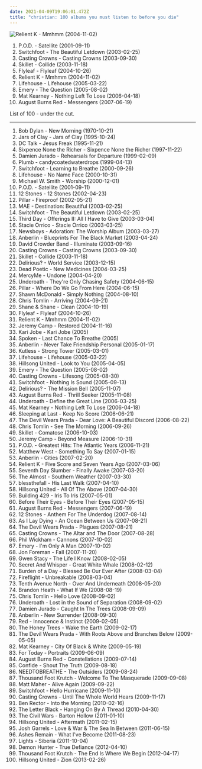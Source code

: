 ```yaml
---
date: 2021-04-09T19:06:01.472Z
title: "christian: 100 albums you must listen to before you die"
---
```

![Relient K - Mmhmm (2004-11-02)](https://img.discogs.com/iJskKmwAOtSy8DqLjYHV9iZZqL8=/fit-in/500x500/filters:strip_icc():format(jpeg):mode_rgb():quality(90)/discogs-images/R-2104965-1264272700.jpeg.jpg "Relient K - Mmhmm (2004-11-02)")
<ol class="albums">
<li data-cover="http://coverartarchive.org/release/47c5557a-e1f8-45f3-ac2c-9636d1e55b8c/20102457939-500.jpg" data-tags="nu metal" role="button">P.O.D. - Satellite (2001-09-11)</li>
<li data-cover="http://coverartarchive.org/release/d637c414-07fb-3b98-9c57-caf4e9d70586/1547097863-500.jpg" data-tags="christian rock" role="button">Switchfoot - The Beautiful Letdown (2003-02-25)</li>
<li data-cover="http://coverartarchive.org/release/5fa87c4d-8e2c-4a00-89ab-1ae980031264/9420368954-500.jpg" data-tags="christian" role="button">Casting Crowns - Casting Crowns (2003-09-30)</li>
<li data-cover="http://coverartarchive.org/release/6281f0d7-1aa6-43b1-abd9-ee0ca999fb26/2220888510-500.jpg" data-tags="christian rock" role="button">Skillet - Collide (2003-11-18)</li>
<li data-cover="https://img.discogs.com/siliP9KWt0ywP1IntEzYd8rCZ84=/fit-in/350x350/filters:strip_icc():format(jpeg):mode_rgb():quality(90)/discogs-images/R-789078-1403779298-7728.jpeg.jpg" data-tags="alternative rock, rock, female vocalists" role="button">Flyleaf - Flyleaf (2004-10-26)</li>
<li data-cover="https://img.discogs.com/iJskKmwAOtSy8DqLjYHV9iZZqL8=/fit-in/500x500/filters:strip_icc():format(jpeg):mode_rgb():quality(90)/discogs-images/R-2104965-1264272700.jpeg.jpg" data-tags="christian rock, christian, pop punk, rock" role="button">Relient K - Mmhmm (2004-11-02)</li>
<li data-cover="http://coverartarchive.org/release/ce40f247-a7aa-4784-b18d-35371df6e020/6596843046-500.jpg" data-tags="alternative rock, rock, alternative" role="button">Lifehouse - Lifehouse (2005-03-22)</li>
<li data-cover="http://coverartarchive.org/release/a7337747-fa84-4d3f-aa12-e53ad43cf745/4889657836-500.jpg" data-tags="emo, christian, emocore, rock, post-hardcore" role="button">Emery - The Question (2005-08-02)</li>
<li data-cover="https://img.discogs.com/ihYWSmPw0AwWWyMFFIaHYTuzsU8=/fit-in/220x219/filters:strip_icc():format(jpeg):mode_rgb():quality(90)/discogs-images/R-2116301-1439610592-2602.jpeg.jpg" data-tags="mat kearney" role="button">Mat Kearney - Nothing Left To Lose (2006-04-18)</li>
<li data-cover="http://coverartarchive.org/release/2fe6fa16-554f-40ca-8490-7fcb4d3852d0/6521423479-500.jpg" data-tags="metalcore" role="button">August Burns Red - Messengers (2007-06-19)</li>
</ol>
List of 100 - under the cut.
<!-- more -->

_________________

<ol class="albums">
<li data-cover="http://coverartarchive.org/release/0497a7b2-2777-3d0c-9364-4234b78c9e72/3730266019-500.jpg" data-tags="70s, folk, singer-songwriter, folk rock, rock, bob dylan, classic rock, pink, blue, green, yellow, shady, purple, grady, shady grady, clsid not unique" role="button">
Bob Dylan - New Morning (1970-10-21)
</li>
<li data-cover="https://img.discogs.com/mpe3E7LXu6m3UwIUpsbV-LZ53vc=/fit-in/301x300/filters:strip_icc():format(jpeg):mode_rgb():quality(90)/discogs-images/R-2603096-1292697581.jpeg.jpg" data-tags="christian, christian rock" role="button">
Jars of Clay - Jars of Clay (1995-10-24)
</li>
<li data-cover="https://img.discogs.com/Dqwqcs8xc25b4YSU2kZS9GmKamo=/fit-in/600x600/filters:strip_icc():format(jpeg):mode_rgb():quality(90)/discogs-images/R-557815-1181586260.jpeg.jpg" data-tags="christian" role="button">
DC Talk - Jesus Freak (1995-11-21)
</li>
<li data-cover="http://coverartarchive.org/release/8cbd9b78-2e57-4b3b-8d01-f768e4a9785c/11228936512-500.jpg" data-tags="pop" role="button">
Sixpence None the Richer - Sixpence None the Richer (1997-11-22)
</li>
<li data-cover="https://img.discogs.com/6YvUBqz0mvgKp-KqKZCn1CF_TR4=/fit-in/600x593/filters:strip_icc():format(jpeg):mode_rgb():quality(90)/discogs-images/R-1576537-1616526075-9955.jpeg.jpg" data-tags="singer-songwriter, christian, desert island, the dc - 90s, xy, olspur sub pop radio, olspur seattle radio, fucking awesome album, island albums, allmusicj" role="button">
Damien Jurado - Rehearsals for Departure (1999-02-09)
</li>
<li data-cover="http://coverartarchive.org/release/33c4eeff-157b-42cb-9ec4-b2be6dc76f42/1572846543-500.jpg" data-tags="alternative rock, female vocalists, christian, christian rock, girl rock, religious, candy, love track, lashgo98" role="button">
Plumb - candycoatedwaterdrops (1999-04-13)
</li>
<li data-cover="http://coverartarchive.org/release/71789b50-3b8b-4601-a027-75b8c15bc2b7/12942561796-500.jpg" data-tags="alternative rock" role="button">
Switchfoot - Learning to Breathe (2000-09-26)
</li>
<li data-cover="http://coverartarchive.org/release/bd00a78e-8cdb-4aef-a177-1ebd9a69b374/6623114975-500.jpg" data-tags="alternative rock, rock, alternative" role="button">
Lifehouse - No Name Face (2000-10-31)
</li>
<li data-cover="http://coverartarchive.org/release/97c7c9a2-c3c1-4aae-bed2-d2407a339a41/8288946939-500.jpg" data-tags="worship" role="button">
Michael W. Smith - Worship (2000-12-01)
</li>
<li data-cover="http://coverartarchive.org/release/47c5557a-e1f8-45f3-ac2c-9636d1e55b8c/20102457939-500.jpg" data-tags="nu metal" role="button">
P.O.D. - Satellite (2001-09-11)
</li>
<li data-cover="https://img.discogs.com/4iVcdo_rEcq6zrSE5BjHjlyH1qQ=/fit-in/600x587/filters:strip_icc():format(jpeg):mode_rgb():quality(90)/discogs-images/R-1593962-1586191495-6359.jpeg.jpg" data-tags="alternative rock, rock" role="button">
12 Stones - 12 Stones (2002-04-23)
</li>
<li data-cover="https://via.placeholder.com/450" data-tags="christian rock, christian" role="button">
Pillar - Fireproof (2002-05-21)
</li>
<li data-cover="http://coverartarchive.org/release/2e6fddc2-065c-4fdc-af93-4363a5412c06/4889900805-500.jpg" data-tags="indie rock" role="button">
MAE - Destination: Beautiful (2003-02-25)
</li>
<li data-cover="http://coverartarchive.org/release/d637c414-07fb-3b98-9c57-caf4e9d70586/1547097863-500.jpg" data-tags="christian rock" role="button">
Switchfoot - The Beautiful Letdown (2003-02-25)
</li>
<li data-cover="http://coverartarchive.org/release/a91b13be-5a6c-429e-8e63-13ac0f317643/7126923143-500.jpg" data-tags="christian, worship, modern worship" role="button">
Third Day - Offerings II: All I Have to Give (2003-03-04)
</li>
<li data-cover="https://img.discogs.com/q1y20a4ZnYwnYY4yx-6JHVSUSZA=/fit-in/360x360/filters:strip_icc():format(jpeg):mode_rgb():quality(90)/discogs-images/R-1812700-1280011235.jpeg.jpg" data-tags="pop" role="button">
Stacie Orrico - Stacie Orrico (2003-03-25)
</li>
<li data-cover="https://img.discogs.com/BAmVGDpBy4rQp_JFTj9Tu9DUB_8=/fit-in/600x597/filters:strip_icc():format(jpeg):mode_rgb():quality(90)/discogs-images/R-13099791-1548725330-9010.jpeg.jpg" data-tags="christian, modern worship, worship" role="button">
Newsboys - Adoration: The Worship Album (2003-03-27)
</li>
<li data-cover="http://coverartarchive.org/release/d26724d4-cabd-4629-9583-e459051de88b/2278050105-500.jpg" data-tags="rock, alternative rock" role="button">
Anberlin - Blueprints For The Black Market (2003-04-24)
</li>
<li data-cover="http://coverartarchive.org/release/3636bb61-f31c-4859-9d64-9f1f9f34e1ce/12647081549-500.jpg" data-tags="christian, christian rock, contemporary christian" role="button">
David Crowder Band - Illuminate (2003-09-16)
</li>
<li data-cover="http://coverartarchive.org/release/5fa87c4d-8e2c-4a00-89ab-1ae980031264/9420368954-500.jpg" data-tags="christian" role="button">
Casting Crowns - Casting Crowns (2003-09-30)
</li>
<li data-cover="http://coverartarchive.org/release/6281f0d7-1aa6-43b1-abd9-ee0ca999fb26/2220888510-500.jpg" data-tags="christian rock" role="button">
Skillet - Collide (2003-11-18)
</li>
<li data-cover="http://coverartarchive.org/release/cb1853ee-65ca-3bd9-8d9e-790fac70dc28/11401878573-500.jpg" data-tags="christian" role="button">
Delirious? - World Service (2003-12-15)
</li>
<li data-cover="https://img.discogs.com/DzsZcP8IOXdd8AukKcjKD0hUUK4=/fit-in/500x500/filters:strip_icc():format(jpeg):mode_rgb():quality(90)/discogs-images/R-407309-1336738383-3595.jpeg.jpg" data-tags="post-hardcore, emocore" role="button">
Dead Poetic - New Medicines (2004-03-25)
</li>
<li data-cover="http://coverartarchive.org/release/73159ac5-152a-436d-97a5-306a684ec6aa/9419903972-500.jpg" data-tags="christian, christian rock" role="button">
MercyMe - Undone (2004-04-20)
</li>
<li data-cover="http://coverartarchive.org/release/12655151-895d-44e2-b0ee-c3a5e27a7d23/4202987952-500.jpg" data-tags="post-hardcore, screamo" role="button">
Underoath - They're Only Chasing Safety (2004-06-15)
</li>
<li data-cover="http://coverartarchive.org/release/814233a9-f6b0-4722-b4de-c9d60c015f45/2164745129-500.jpg" data-tags="christian rock" role="button">
Pillar - Where Do We Go From Here (2004-06-15)
</li>
<li data-cover="http://coverartarchive.org/release/9a9ed321-8fb6-4d98-9dae-408af1259e2d/25598338604-500.jpg" data-tags="christian, worship" role="button">
Shawn McDonald - Simply Nothing (2004-08-10)
</li>
<li data-cover="http://coverartarchive.org/release/1e336a49-093b-4328-85b9-dab7ebf2af41/8247802796-500.jpg" data-tags="christian" role="button">
Chris Tomlin - Arriving (2004-09-21)
</li>
<li data-cover="https://img.discogs.com/-18P4YAewkV2DDOOgt88XoAQ0Wk=/fit-in/415x400/filters:strip_icc():format(jpeg):mode_rgb():quality(90)/discogs-images/R-5819517-1421347472-6986.jpeg.jpg" data-tags="christian, worship, praise, praise & worship, indeliblegrace" role="button">
Shane & Shane - Clean (2004-10-19)
</li>
<li data-cover="https://img.discogs.com/siliP9KWt0ywP1IntEzYd8rCZ84=/fit-in/350x350/filters:strip_icc():format(jpeg):mode_rgb():quality(90)/discogs-images/R-789078-1403779298-7728.jpeg.jpg" data-tags="alternative rock, rock, female vocalists" role="button">
Flyleaf - Flyleaf (2004-10-26)
</li>
<li data-cover="https://img.discogs.com/iJskKmwAOtSy8DqLjYHV9iZZqL8=/fit-in/500x500/filters:strip_icc():format(jpeg):mode_rgb():quality(90)/discogs-images/R-2104965-1264272700.jpeg.jpg" data-tags="christian rock, christian, pop punk, rock" role="button">
Relient K - Mmhmm (2004-11-02)
</li>
<li data-cover="http://coverartarchive.org/release/069e6afe-bbc0-4599-bb83-5bb63d40ced4/11111317856-500.jpg" data-tags="christian rock, christian" role="button">
Jeremy Camp - Restored (2004-11-16)
</li>
<li data-cover="http://coverartarchive.org/release/b3725a72-d554-4ba0-ad9b-9967d775bd20/18675207111-500.jpg" data-tags="christian, female vocalist, praise & worship" role="button">
Kari Jobe - Kari Jobe (2005)
</li>
<li data-cover="http://coverartarchive.org/release/a0b40968-f389-48b1-a4e3-4ec6df5ec8d3/24383110980-500.jpg" data-tags="rock, christian" role="button">
Spoken - Last Chance To Breathe (2005)
</li>
<li data-cover="http://coverartarchive.org/release/0158574e-e762-4a5f-a927-ad925172605d/17944620848-500.jpg" data-tags="alternative rock" role="button">
Anberlin - Never Take Friendship Personal (2005-01-17)
</li>
<li data-cover="http://coverartarchive.org/release/d21053ad-f1fa-4534-a065-00965d1e4a16/4786624633-500.jpg" data-tags="christian, kutless, christian rock" role="button">
Kutless - Strong Tower (2005-03-01)
</li>
<li data-cover="http://coverartarchive.org/release/ce40f247-a7aa-4784-b18d-35371df6e020/6596843046-500.jpg" data-tags="alternative rock, rock, alternative" role="button">
Lifehouse - Lifehouse (2005-03-22)
</li>
<li data-cover="http://coverartarchive.org/release/36e61ace-3950-3d1b-b20f-307cbf26d383/9244569174-500.jpg" data-tags="christian, christian rock, worship, hillsong" role="button">
Hillsong United - Look to You (2005-04-05)
</li>
<li data-cover="http://coverartarchive.org/release/a7337747-fa84-4d3f-aa12-e53ad43cf745/4889657836-500.jpg" data-tags="emo, christian, emocore, rock, post-hardcore" role="button">
Emery - The Question (2005-08-02)
</li>
<li data-cover="http://coverartarchive.org/release/dc76da18-de4d-4f4f-a946-d0f073a4a5ee/9420403008-500.jpg" data-tags="christian rock, christian, contemporary christian" role="button">
Casting Crowns - Lifesong (2005-08-30)
</li>
<li data-cover="http://coverartarchive.org/release/35c06536-c17d-4adb-a061-8078c84a0c13/6596490722-500.jpg" data-tags="christian rock, alternative rock" role="button">
Switchfoot - Nothing Is Sound (2005-09-13)
</li>
<li data-cover="http://coverartarchive.org/release/692a0019-b859-37e2-89ca-6bb347163b25/23523583262-500.jpg" data-tags="christian" role="button">
Delirious? - The Mission Bell (2005-11-07)
</li>
<li data-cover="http://coverartarchive.org/release/0a41ab66-c9d2-4e14-b5fd-1cb5f717f8b6/2916840474-500.jpg" data-tags="metalcore" role="button">
August Burns Red - Thrill Seeker (2005-11-08)
</li>
<li data-cover="https://img.discogs.com/0jsnhuwQ3Gx3HGYoG7ZY6krYJdw=/fit-in/500x500/filters:strip_icc():format(jpeg):mode_rgb():quality(90)/discogs-images/R-1892204-1326299483.jpeg.jpg" data-tags="post-hardcore, metalcore, screamo" role="button">
Underoath - Define the Great Line (2006-03-25)
</li>
<li data-cover="https://img.discogs.com/ihYWSmPw0AwWWyMFFIaHYTuzsU8=/fit-in/220x219/filters:strip_icc():format(jpeg):mode_rgb():quality(90)/discogs-images/R-2116301-1439610592-2602.jpeg.jpg" data-tags="mat kearney" role="button">
Mat Kearney - Nothing Left To Lose (2006-04-18)
</li>
<li data-cover="https://img.discogs.com/Xxy0yj6KswjbbC2jaOkO0VwFOns=/fit-in/500x500/filters:strip_icc():format(jpeg):mode_rgb():quality(90)/discogs-images/R-4133493-1356444424-8753.jpeg.jpg" data-tags="indie, rock, acoustic, christian, christian rock, songs i love, 2000s, available on emusic, 2006 albums, after z" role="button">
Sleeping at Last - Keep No Score (2006-06-21)
</li>
<li data-cover="http://coverartarchive.org/release/3990b389-b207-4e15-8164-c52e97734051/5780338872-500.jpg" data-tags="metalcore" role="button">
The Devil Wears Prada - Dear Love: A Beautiful Discord (2006-08-22)
</li>
<li data-cover="http://coverartarchive.org/release/e60d732d-7ed9-4663-9ebd-5761f8857e9f/9062724912-500.jpg" data-tags="christian, contemporary christian" role="button">
Chris Tomlin - See The Morning (2006-09-26)
</li>
<li data-cover="http://coverartarchive.org/release/cd858900-f750-4c61-a782-1603f6f5b472/15028383485-500.jpg" data-tags="christian rock, alternative rock" role="button">
Skillet - Comatose (2006-10-03)
</li>
<li data-cover="http://coverartarchive.org/release/8e00b053-583a-4c48-a7ad-e88eb6805f5e/4786555443-500.jpg" data-tags="christian, christian rock, contemporary christian" role="button">
Jeremy Camp - Beyond Measure (2006-10-31)
</li>
<li data-cover="http://coverartarchive.org/release/ec32c303-0afa-4205-be55-900803c954fe/25188888029-500.jpg" data-tags="alternative rock, hard rock, alternative metal, christian, christian rock, rapcore, nu metal, christian metal, christian nu metal, christian rapcore, pendientes, albums to own" role="button">
P.O.D. - Greatest Hits: The Atlantic Years (2006-11-21)
</li>
<li data-cover="https://img.discogs.com/i_FP1qwi5QqE3znTGLOvOdB4_Gs=/fit-in/600x596/filters:strip_icc():format(jpeg):mode_rgb():quality(90)/discogs-images/R-5488807-1529752537-6386.jpeg.jpg" data-tags="pop, christian, 00s" role="button">
Matthew West - Something To Say (2007-01-15)
</li>
<li data-cover="http://coverartarchive.org/release/04a93f62-fd7f-4e5b-a0ce-7ca314b44874/4889479113-500.jpg" data-tags="rock, christian rock" role="button">
Anberlin - Cities (2007-02-20)
</li>
<li data-cover="http://coverartarchive.org/release/8786d6f0-2b86-4c8b-b755-91ae537d2095/25368596465-500.jpg" data-tags="christian rock" role="button">
Relient K - Five Score and Seven Years Ago (2007-03-06)
</li>
<li data-cover="http://coverartarchive.org/release/5e426fa8-74fb-47ec-93df-944efb0d92df/4786675611-500.jpg" data-tags="christian, discoverockult, i love this band" role="button">
Seventh Day Slumber - Finally Awake (2007-03-20)
</li>
<li data-cover="http://coverartarchive.org/release/f1f6c952-8761-497d-9d25-4ee399198093/4889467365-500.jpg" data-tags="rock, alternative rock, post-hardcore, alternative" role="button">
The Almost - Southern Weather (2007-03-30)
</li>
<li data-cover="http://coverartarchive.org/release/a8403ef9-d956-48f3-8617-8c6ba5070ccd/18892961265-500.jpg" data-tags="emocore, post-hardcore, metalcore" role="button">
blessthefall - His Last Walk (2007-04-10)
</li>
<li data-cover="http://coverartarchive.org/release/215df49a-3a03-4b20-8ecd-f482e238acf6/9243496569-500.jpg" data-tags="christian" role="button">
Hillsong United - All Of The Above (2007-04-30)
</li>
<li data-cover="http://coverartarchive.org/release/cacd3e8f-1ac4-4328-9472-159693664f6d/24227116275-500.jpg" data-tags="christian rock" role="button">
Building 429 - Iris To Iris (2007-05-01)
</li>
<li data-cover="http://coverartarchive.org/release/a12d1805-794f-4744-ba79-c9e7dd7ffb5f/12049773567-500.jpg" data-tags="post-hardcore" role="button">
Before Their Eyes - Before Their Eyes (2007-05-15)
</li>
<li data-cover="http://coverartarchive.org/release/2fe6fa16-554f-40ca-8490-7fcb4d3852d0/6521423479-500.jpg" data-tags="metalcore" role="button">
August Burns Red - Messengers (2007-06-19)
</li>
<li data-cover="http://coverartarchive.org/release/31edc597-2f6a-4466-8e79-2f7ad5eae2fb/9227459438-500.jpg" data-tags="rock, alternative rock" role="button">
12 Stones - Anthem For The Underdog (2007-08-14)
</li>
<li data-cover="https://via.placeholder.com/450" data-tags="metalcore" role="button">
As I Lay Dying - An Ocean Between Us (2007-08-21)
</li>
<li data-cover="http://coverartarchive.org/release/3805f31e-e6e1-4794-9747-63e5bf9ca7c8/6477551439-500.jpg" data-tags="metalcore" role="button">
The Devil Wears Prada - Plagues (2007-08-21)
</li>
<li data-cover="http://coverartarchive.org/release/82d3592b-2745-4175-b71f-cab0ac6d2cc1/9025593466-500.jpg" data-tags="christian rock, contemporary christian, christian" role="button">
Casting Crowns - The Altar and The Door (2007-08-28)
</li>
<li data-cover="http://coverartarchive.org/release/2ef462be-3da6-4b8d-bc24-02f218b996a6/9857104493-500.jpg" data-tags="christian, christian rock, worship, modern worship, bennyblack" role="button">
Phil Wickham - Cannons (2007-10-02)
</li>
<li data-cover="http://coverartarchive.org/release/6cde0836-0a0a-4690-b87c-52443eba7366/4889651746-500.jpg" data-tags="christian, post-hardcore" role="button">
Emery - I'm Only A Man (2007-10-02)
</li>
<li data-cover="http://coverartarchive.org/release/a2d333dd-bccd-4b87-8d24-e884fdc954ea/23547812365-500.jpg" data-tags="80s, christian, solo album" role="button">
Jon Foreman - Fall (2007-11-20)
</li>
<li data-cover="http://coverartarchive.org/release/b916e279-53c7-47fe-9232-bf5e6f2215de/16119844160-500.jpg" data-tags="metalcore, hardcore, christian" role="button">
Gwen Stacy - The Life I Know (2008-02-05)
</li>
<li data-cover="https://via.placeholder.com/450" data-tags="rock, christian" role="button">
Secret And Whisper - Great White Whale (2008-02-12)
</li>
<li data-cover="http://coverartarchive.org/release/f0107d42-e161-422c-807c-f0ace39d32c6/2533532968-500.jpg" data-tags="screamo, metalcore, post-hardcore, melodic hardcore, emocore" role="button">
Burden of a Day - Blessed Be Our Ever After (2008-03-04)
</li>
<li data-cover="http://coverartarchive.org/release/c2ac6303-90bd-4286-8c74-dfa9235a8e93/8887519155-500.jpg" data-tags="christian rock" role="button">
Fireflight - Unbreakable (2008-03-04)
</li>
<li data-cover="http://coverartarchive.org/release/5deeaeca-3c3d-4a26-bfb6-3c35e46f239c/16397739294-500.jpg" data-tags="christian rock" role="button">
Tenth Avenue North - Over And Underneath (2008-05-20)
</li>
<li data-cover="http://coverartarchive.org/release/fba54ab8-9173-448b-9f57-711650eec817/9025260274-500.jpg" data-tags="christian" role="button">
Brandon Heath - What If We (2008-08-19)
</li>
<li data-cover="http://coverartarchive.org/release/34d72f54-991e-4162-a8a9-624279a6950f/6596602468-500.jpg" data-tags="christian" role="button">
Chris Tomlin - Hello Love (2008-09-02)
</li>
<li data-cover="http://coverartarchive.org/release/257fc109-3150-431b-8670-39bec0b62e08/28727135104-500.jpg" data-tags="post-hardcore, metalcore" role="button">
Underoath - Lost in the Sound of Separation (2008-09-02)
</li>
<li data-cover="https://via.placeholder.com/450" data-tags="rock" role="button">
Damien Jurado - Caught In The Trees (2008-09-09)
</li>
<li data-cover="https://img.discogs.com/q9M0ZFD4a27h57L5HCc2vL0NvSg=/fit-in/600x600/filters:strip_icc():format(jpeg):mode_rgb():quality(90)/discogs-images/R-1497920-1263269238.jpeg.jpg" data-tags="alternative rock, rock" role="button">
Anberlin - New Surrender (2008-09-30)
</li>
<li data-cover="http://coverartarchive.org/release/c4e5b0bc-3e10-4245-a25c-10f5991bc930/10864980767-500.jpg" data-tags="alternative rock" role="button">
Red - Innocence & Instinct (2009-02-05)
</li>
<li data-cover="https://img.discogs.com/XZFcpSk42RLr89-Xk3DjYAmsJYQ=/fit-in/170x170/filters:strip_icc():format(jpeg):mode_rgb():quality(90)/discogs-images/R-8033187-1453843225-2147.jpeg.jpg" data-tags="christian" role="button">
The Honey Trees - Wake the Earth (2009-02-17)
</li>
<li data-cover="http://coverartarchive.org/release/36bf9138-a55a-4b57-ad4f-d991047397bf/6477545083-500.jpg" data-tags="metalcore" role="button">
The Devil Wears Prada - With Roots Above and Branches Below (2009-05-05)
</li>
<li data-cover="https://img.discogs.com/WpcLlPnfaVQmpGjEeIBvw92-Du8=/fit-in/320x320/filters:strip_icc():format(jpeg):mode_rgb():quality(90)/discogs-images/R-4198889-1358372989-7472.jpeg.jpg" data-tags="fusion, modern rock" role="button">
Mat Kearney - City Of Black & White (2009-05-19)
</li>
<li data-cover="http://coverartarchive.org/release/b0c8d591-6aa6-49ef-8a6a-bcd2de9b6285/26643366789-500.jpg" data-tags="metalcore, christian" role="button">
For Today - Portraits (2009-06-09)
</li>
<li data-cover="http://coverartarchive.org/release/a186870c-4b03-4fba-b6c9-b9de3ebc0105/5668102101-500.jpg" data-tags="metalcore" role="button">
August Burns Red - Constellations (2009-07-14)
</li>
<li data-cover="http://coverartarchive.org/release/a889c4bc-eb48-433e-a249-611ce2d8a5ea/15536962713-500.jpg" data-tags="metalcore" role="button">
Confide - Shout The Truth (2009-08-18)
</li>
<li data-cover="http://coverartarchive.org/release/68453bb1-969e-4960-8eaf-a2a1a35306eb/16546439880-500.jpg" data-tags="acoustic, christian, discoverockult, tyde moore radio" role="button">
NEEDTOBREATHE - The Outsiders (2009-08-24)
</li>
<li data-cover="http://coverartarchive.org/release/60192b98-c51c-4c83-a6ff-5ad25914a5b1/24702000446-500.jpg" data-tags="rock, christian rock, alternative rock" role="button">
Thousand Foot Krutch - Welcome To The Masquerade (2009-09-08)
</li>
<li data-cover="https://img.discogs.com/mVUuXk0ZJEX-FJH8OvSMWhVMFNQ=/fit-in/500x500/filters:strip_icc():format(jpeg):mode_rgb():quality(90)/discogs-images/R-7452192-1452218668-9513.jpeg.jpg" data-tags="christian" role="button">
Matt Maher - Alive Again (2009-09-22)
</li>
<li data-cover="http://coverartarchive.org/release/bef45c7f-fbc8-4cbc-af6e-c011c0efd28f/7587678218-500.jpg" data-tags="rock, christian rock, alternative, alternative rock" role="button">
Switchfoot - Hello Hurricane (2009-11-10)
</li>
<li data-cover="http://coverartarchive.org/release/f050074f-abd5-4d24-9d29-a3787f99b23a/9420443118-500.jpg" data-tags="christian rock, christian, contemporary christian" role="button">
Casting Crowns - Until The Whole World Hears (2009-11-17)
</li>
<li data-cover="http://coverartarchive.org/release/664b7677-9bb8-4d0a-9cda-62d47af5b748/5765668851-500.jpg" data-tags="christian, boy in love" role="button">
Ben Rector - Into the Morning (2010-02-16)
</li>
<li data-cover="http://coverartarchive.org/release/c72a398e-6cc9-4b27-ae48-c83e9c1d2e13/6986721749-500.jpg" data-tags="alternative rock, hard rock, christian, christian rock, rock, female vocalists, gothic metal" role="button">
The Letter Black - Hanging On By A Thread (2010-04-30)
</li>
<li data-cover="https://img.discogs.com/GOSGxrfjGeJMyPNbB33K7qo7ZqQ=/fit-in/600x600/filters:strip_icc():format(jpeg):mode_rgb():quality(90)/discogs-images/R-2687953-1296597353.jpeg.jpg" data-tags="folk, singer-songwriter, indie folk" role="button">
The Civil Wars - Barton Hollow (2011-01-10)
</li>
<li data-cover="http://coverartarchive.org/release/ee3188af-eaae-4c38-b9ec-19d857cc1320/9243450165-500.jpg" data-tags="christian, worship, praise" role="button">
Hillsong United - Aftermath (2011-02-15)
</li>
<li data-cover="http://coverartarchive.org/release/b1e34aa8-3e15-437d-838f-f8f5bbe4e045/15300860171-500.jpg" data-tags="folk, christian" role="button">
Josh Garrels - Love & War & The Sea In Between (2011-06-15)
</li>
<li data-cover="http://coverartarchive.org/release/179f2dc7-3948-4f2b-b138-50cc398c2ff8/1397581393-500.jpg" data-tags="christian, religious" role="button">
Ashes Remain - What I've Become (2011-08-23)
</li>
<li data-cover="https://img.discogs.com/3nCzyviiL87c9IgTi3hhQDUpP2g=/fit-in/600x527/filters:strip_icc():format(jpeg):mode_rgb():quality(90)/discogs-images/R-3930069-1592203831-1191.jpeg.jpg" data-tags="electronica, pop, dubstep, synthpop, lights, siberia" role="button">
Lights - Siberia (2011-10-04)
</li>
<li data-cover="http://coverartarchive.org/release/249fff88-c722-492c-9c2c-5057fde75de2/6779333944-500.jpg" data-tags="metalcore, christian, melodic metalcore" role="button">
Demon Hunter - True Defiance (2012-04-10)
</li>
<li data-cover="http://coverartarchive.org/release/c36f7bfb-a0bb-4a1b-9d5d-65c0d2b5c473/1545918273-500.jpg" data-tags="alternative rock, christian rock, hard rock, alternative metal, nu metal" role="button">
Thousand Foot Krutch - The End Is Where We Begin (2012-04-17)
</li>
<li data-cover="http://coverartarchive.org/release/ba4912d1-89f5-44bb-96c7-541814c79641/3429573413-500.jpg" data-tags="rock, christian, contemporary christian" role="button">
Hillsong United - Zion (2013-02-26)
</li>
</ol>
